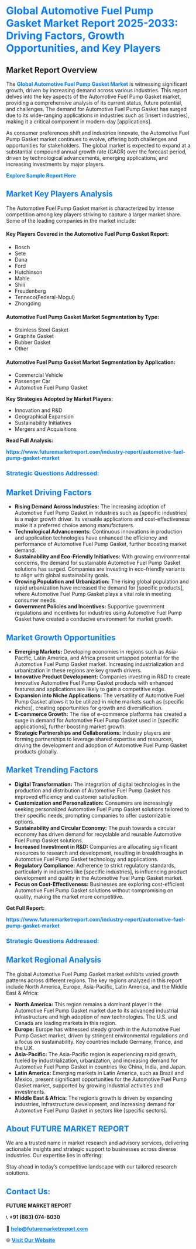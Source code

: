 <h1 style="color: #007BFF;">Global Automotive Fuel Pump Gasket Market Report 2025-2033: Driving Factors, Growth Opportunities, and Key Players</h1>

<section id="overview">
<h2>Market Report Overview</h2>
<p>The <a href="https://www.futuremarketreport.com/industry-report/automotive-fuel-pump-gasket-market" style="color: #007BFF; text-decoration: none;"><strong>Global Automotive Fuel Pump Gasket Market</strong></a> is witnessing significant growth, driven by increasing demand across various industries. This report delves into the key aspects of the Automotive Fuel Pump Gasket market, providing a comprehensive analysis of its current status, future potential, and challenges. The demand for Automotive Fuel Pump Gasket has surged due to its wide-ranging applications in industries such as [insert industries], making it a critical component in modern-day [applications].</p>
<p>As consumer preferences shift and industries innovate, the Automotive Fuel Pump Gasket market continues to evolve, offering both challenges and opportunities for stakeholders. The global market is expected to expand at a substantial compound annual growth rate (CAGR) over the forecast period, driven by technological advancements, emerging applications, and increasing investments by major players.</p>
</section>

<section id="overview">
<p><a href="https://www.futuremarketreport.com/request-sample/reportId=107226" style="color: #007BFF; text-decoration: none;"><strong>Explore Sample Report Here</strong></a></p>
</section>

<section id="key-players">
<h2 style="color: #007BFF;">Market Key Players Analysis</h2>
<p>The Automotive Fuel Pump Gasket market is characterized by intense competition among key players striving to capture a larger market share. Some of the leading companies in the market include:</p>
<h4>Key Players Covered in the Automotive Fuel Pump Gasket Report:</h4>
<ul><li>Bosch</li><li>Sete</li><li>Dana</li><li>Ford</li><li>Hutchinson</li><li>Mahle</li><li>Shili</li><li>Freudenberg</li><li>Tenneco(Federal-Mogul)</li><li>Zhongding</li></ul>
<h4>Automotive Fuel Pump Gasket Market Segmentation by Type:</h4>
<ul><li>Stainless Steel Gasket</li><li>Graphite Gasket</li><li>Rubber Gasket</li><li>Other</li></ul>

<h4>Automotive Fuel Pump Gasket Market Segmentation by Application:</h4>
<ul><li>Commercial Vehicle</li><li>Passenger Car</li><li>Automotive Fuel Pump Gasket</li></ul>
<p><strong>Key Strategies Adopted by Market Players:</strong></p>
<ul>
<li>Innovation and R&D</li>
<li>Geographical Expansion</li>
<li>Sustainability Initiatives</li>
<li>Mergers and Acquisitions</li>
</ul>
</section>

<section>
<p><strong>Read Full Analysis: </strong></p><a href="https://www.futuremarketreport.com/industry-report/automotive-fuel-pump-gasket-market" style="color: #007BFF; text-decoration: none;"><strong>https://www.futuremarketreport.com/industry-report/automotive-fuel-pump-gasket-market</strong></a>
<h3 style="color: #007BFF;">Strategic Questions Addressed:</h3>
</section>

<section id="driving-factors">
<h2 style="color: #007BFF;">Market Driving Factors</h2>
<ul>
<li><strong>Rising Demand Across Industries:</strong> The increasing adoption of Automotive Fuel Pump Gasket in industries such as [specific industries] is a major growth driver. Its versatile applications and cost-effectiveness make it a preferred choice among manufacturers.</li>
<li><strong>Technological Advancements:</strong> Continuous innovations in production and application technologies have enhanced the efficiency and performance of Automotive Fuel Pump Gasket, further boosting market demand.</li>
<li><strong>Sustainability and Eco-Friendly Initiatives:</strong> With growing environmental concerns, the demand for sustainable Automotive Fuel Pump Gasket solutions has surged. Companies are investing in eco-friendly variants to align with global sustainability goals.</li>
<li><strong>Growing Population and Urbanization:</strong> The rising global population and rapid urbanization have increased the demand for [specific products], where Automotive Fuel Pump Gasket plays a vital role in meeting consumer needs.</li>
<li><strong>Government Policies and Incentives:</strong> Supportive government regulations and incentives for industries using Automotive Fuel Pump Gasket have created a conducive environment for market growth.</li>
</ul>
</section>

<section id="growth-opportunities">
<h2 style="color: #007BFF;">Market Growth Opportunities</h2>
<ul>
<li><strong>Emerging Markets:</strong> Developing economies in regions such as Asia-Pacific, Latin America, and Africa present untapped potential for the Automotive Fuel Pump Gasket market. Increasing industrialization and urbanization in these regions are key growth drivers.</li>
<li><strong>Innovative Product Development:</strong> Companies investing in R&D to create innovative Automotive Fuel Pump Gasket products with enhanced features and applications are likely to gain a competitive edge.</li>
<li><strong>Expansion into Niche Applications:</strong> The versatility of Automotive Fuel Pump Gasket allows it to be utilized in niche markets such as [specific niches], creating opportunities for growth and diversification.</li>
<li><strong>E-commerce Growth:</strong> The rise of e-commerce platforms has created a surge in demand for Automotive Fuel Pump Gasket used in [specific applications], further boosting market growth.</li>
<li><strong>Strategic Partnerships and Collaborations:</strong> Industry players are forming partnerships to leverage shared expertise and resources, driving the development and adoption of Automotive Fuel Pump Gasket products globally.</li>
</ul>
</section>

<section id="trending-factors">
<h2 style="color: #007BFF;">Market Trending Factors</h2>
<ul>
<li><strong>Digital Transformation:</strong> The integration of digital technologies in the production and distribution of Automotive Fuel Pump Gasket has improved efficiency and customer satisfaction.</li>
<li><strong>Customization and Personalization:</strong> Consumers are increasingly seeking personalized Automotive Fuel Pump Gasket solutions tailored to their specific needs, prompting companies to offer customizable options.</li>
<li><strong>Sustainability and Circular Economy:</strong> The push towards a circular economy has driven demand for recyclable and reusable Automotive Fuel Pump Gasket solutions.</li>
<li><strong>Increased Investment in R&D:</strong> Companies are allocating significant resources to research and development, resulting in breakthroughs in Automotive Fuel Pump Gasket technology and applications.</li>
<li><strong>Regulatory Compliance:</strong> Adherence to strict regulatory standards, particularly in industries like [specific industries], is influencing product development and quality in the Automotive Fuel Pump Gasket market.</li>
<li><strong>Focus on Cost-Effectiveness:</strong> Businesses are exploring cost-efficient Automotive Fuel Pump Gasket solutions without compromising on quality, making the market more competitive.</li>
</ul>
</section>

<section>
<p><strong>Get Full Report: </strong></p><a href="https://www.futuremarketreport.com/industry-report/automotive-fuel-pump-gasket-market" style="color: #007BFF; text-decoration: none;"><strong>https://www.futuremarketreport.com/industry-report/automotive-fuel-pump-gasket-market</strong></a>
<h3 style="color: #007BFF;">Strategic Questions Addressed:</h3>
</section>


<section id="regional-analysis">
<h2 style="color: #007BFF;">Market Regional Analysis</h2>
<p>The global Automotive Fuel Pump Gasket market exhibits varied growth patterns across different regions. The key regions analyzed in this report include North America, Europe, Asia-Pacific, Latin America, and the Middle East & Africa:</p>
<ul>
<li><strong>North America:</strong> This region remains a dominant player in the Automotive Fuel Pump Gasket market due to its advanced industrial infrastructure and high adoption of new technologies. The U.S. and Canada are leading markets in this region.</li>
<li><strong>Europe:</strong> Europe has witnessed steady growth in the Automotive Fuel Pump Gasket market, driven by stringent environmental regulations and a focus on sustainability. Key countries include Germany, France, and the U.K.</li>
<li><strong>Asia-Pacific:</strong> The Asia-Pacific region is experiencing rapid growth, fueled by industrialization, urbanization, and increasing demand for Automotive Fuel Pump Gasket in countries like China, India, and Japan.</li>
<li><strong>Latin America:</strong> Emerging markets in Latin America, such as Brazil and Mexico, present significant opportunities for the Automotive Fuel Pump Gasket market, supported by growing industrial activities and investments.</li>
<li><strong>Middle East & Africa:</strong> The region’s growth is driven by expanding industries, infrastructure development, and increasing demand for Automotive Fuel Pump Gasket in sectors like [specific sectors].</li>
</ul>
</section>

<footer>
<h2 style="color: #007BFF;">About FUTURE MARKET REPORT</h2>
<p>We are a trusted name in market research and advisory services, delivering actionable insights and strategic support to businesses across diverse industries. Our expertise lies in offering:</p>

<p>Stay ahead in today’s competitive landscape with our tailored research solutions.</p>

<h2 style="color: #007BFF;">Contact Us:</h2>
<p><strong>FUTURE MARKET REPORT</strong></p>
<p>📞 <strong>+91 (883) 074-8030</strong></p>
<p>📧 <strong><a href="mailto:help@futuremarketreport.com" style="color: #007BFF;">help@futuremarketreport.com</a></strong></p>
<p>🌐 <strong><a href="https://www.futuremarketreport.com/" style="color: #007BFF;">Visit Our Website</a></strong></p>
</footer>